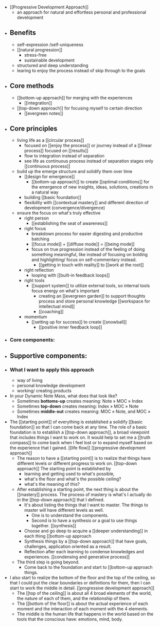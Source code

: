 - [[Progressive Development Approach]]
    - an approach for natural and effortless personal and professional development
- ## Benefits
    - self-expression /self-uniqueness
    - [[natural progression]]
        - stress-free
        - sustainable development
    - structured and deep understanding
    - learing to enjoy the process instead of skip through to the goals
- ## Core methods
    -  [[bottom-up approach]] for merging with the experiences
        - [[integration]]
    -  [[top-down approach]] for focusing myself to certain direction
        - [[evergreen notes]]
- ## Core principles
    - living life as a [[circular process]]
        - focused on [[enjoy the process]] or journey instead of a [[linear process]] focused on [[results]]
        - flow to integration instead of separation
        - see life as continuous process instead of separation stages only [[continuous process]]
    - build up the emerge structure and solidify them over time 
        - [[design for emergence]]
            - [[bottom-up approach]] to create [[optimal conditions]] for the emergence of new insights, ideas, solutions, creations in a natural way 
        - building [[basic foundation]]
        - flexibility with [[contextual mastery]] and different direction of development (convergence/divergence)
    - ensure the focus on what's truly effective
        - right person
            - [[establishing the seat of awareness]]
        - right focus
            - breakdown process for easier digesting and productive batching
            - [[focus mode]] + [[diffuse mode]] = [[being mode]]
            - focus on true progression instead of the feeling of doing something meaningful, like instead of focusing on bolding and highlighting/ focus on self-commentary instead.
                - [[getting in touch with reality]] to [[work at the root]]
        - right reflection
            - looping with [[built-in feedback loops]]
        - right tools
            - [[support system]] to utilize external tools, so internal tools focus energy on what's important 
                - creating an [[evergreen garden]] to support thoughts process and store personal knowledge [[workspace for intellectual mind]]
                - [[coaching]]
        - momentum
            - [[setting up for success]] to create [[snowball]]
                - [[positive inner feedback loop]]
- ### Core components:
- ## Supportive components:
- ### What I want to apply this approach
    - way of living
    - personal knowledge development
    - working/ creating products
- In your Dynamic Note Mass, what does that look like?
    - Sometimes __bottoms-up__ creates meaning: Note » MOC » Index
    - Sometimes __top-down__ creates meaning: Index » MOC » Note
    - Sometimes __middle-out__ creates meaning: MOC » Note, and MOC » Index
- The [[starting point]] of everything is established a solidify [[basic foundation]] so that I can come back at any time. The role of a basic foundation is to establish a [[top-down approach]], a broad viewpoint that includes things I want to work on. It would help to set me a [[truth compass]] to come back when I feel lost or to expand myself based on the experience that I gained. [[life flow]] [[progressive development approach]]
    - The reason to have a [[starting point]] is to realize that things have different levels or different progress to work on. [[top-down approach]] The starting point is established by 
        - learning and getting used to what's possible, 
        - what's the floor and what's the possible ceiling?
        - what's the meaning of this?
    - After establishing a starting point, the next thing is about the [[mastery]] process. The process of mastery is what's I actually do in the [[top-down approach]] that I defined. 
        - It's about listing the things that I want to master. The things to master will have different levels as well. 
            - One is to understand the components.
            - Second is to have a synthesis or a goal to use things together. [[synthesis]]
        - Choose and go deep to acquire a [[deeper understanding]] in each thing [[bottom-up approach
        - Synthesis things by a [[top-down approach]] that have goals, challenges, application oriented as a result.
        - Reflection after each learning to condense knowledges and experiences. [[condensing and generative process]]
    - The third step is going beyond.
        - Come back to the foundation and start to [[bottom-up approach things.
- I also start to realize the bottom of the floor and the top of the ceiling, so that I could put the clear boundaries or definitions for them, then I can start to work the middle in detail. [[progressive development approach]]
    - The [[top of the ceiling]] is about all 4 broad elements of the world, the nature of each of them, and the relationship of them.
    - The [[bottom of the floor]] is about the actual experience of each moment and the interaction of each moment with the 4 elements.
    - The middle is the human life that happens in the world based on the tools that the conscious have: emotions, mind, body.
